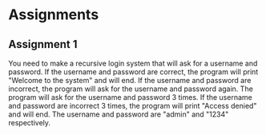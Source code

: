 # Assignments
## Assignment 1
You need to make a recursive login system that will ask for a username and password. If the username and password are correct, the program will print "Welcome to the system" and will end. If the username and password are incorrect, the program will ask for the username and password again. The program will ask for the username and password 3 times. If the username and password are incorrect 3 times, the program will print "Access denied" and will end. The username and password are "admin" and "1234" respectively.